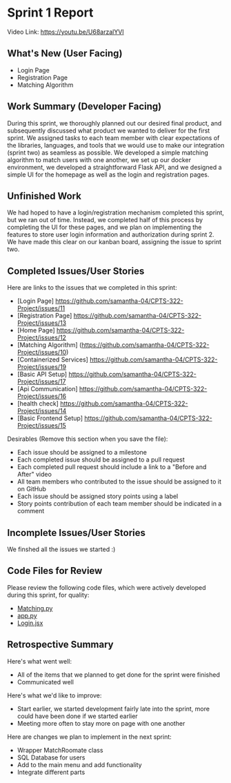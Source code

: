 # Sprint 1 Report 
Video Link: https://youtu.be/U68arzalYVI
## What's New (User Facing)
 * Login Page
 * Registration Page
 * Matching Algorithm

## Work Summary (Developer Facing)
During this sprint, we thoroughly planned out our desired final product, and subsequently discussed what product we wanted to deliver for the first sprint. We assigned tasks to each team member with clear expectations of the libraries, languages, and tools that we would use to make our integration (sprint two) as seamless as possible. We developed a simple matching algorithm to match users with one another, we set up our docker environment, we developed a straightforward Flask API, and we designed a simple UI for the homepage as well as the login and registration pages.
## Unfinished Work
We had hoped to have a login/registration mechanism completed this sprint, but we ran out of time. Instead, we completed half of this process by completing the UI for these pages, and we plan on implementing the features to store user login information and authorization during sprint 2. We have made this clear on our kanban board, assigning the issue to sprint two. 

## Completed Issues/User Stories
Here are links to the issues that we completed in this sprint:

 * [Login Page] https://github.com/samantha-04/CPTS-322-Project/issues/11
 * [Registration Page] https://github.com/samantha-04/CPTS-322-Project/issues/13
 * [Home Page] https://github.com/samantha-04/CPTS-322-Project/issues/12
 * [Matching Algorithm] (https://github.com/samantha-04/CPTS-322-Project/issues/10)
 * [Containerized Services] https://github.com/samantha-04/CPTS-322-Project/issues/19
 * [Basic API Setup] https://github.com/samantha-04/CPTS-322-Project/issues/17
 * [Api Communication] https://github.com/samantha-04/CPTS-322-Project/issues/16
 * [health check] https://github.com/samantha-04/CPTS-322-Project/issues/14
 * [Basic Frontend Setup] https://github.com/samantha-04/CPTS-322-Project/issues/15

 Desirables (Remove this section when you save the file):
  * Each issue should be assigned to a milestone
  * Each completed issue should be assigned to a pull request
  * Each completed pull request should include a link to a "Before and After" video
  * All team members who contributed to the issue should be assigned to it on GitHub
  * Each issue should be assigned story points using a label
  * Story points contribution of each team member should be indicated in a comment
 
 ## Incomplete Issues/User Stories
 We finshed all the issues we started :)

## Code Files for Review
Please review the following code files, which were actively developed during this sprint, for quality:
 * [Matching.py](https://github.com/samantha-04/CPTS-322-Project/blob/main/code/backend/Matching.py)
 * [app.py](https://github.com/samantha-04/CPTS-322-Project/blob/main/code/backend/api/app.py)
 * [Login.jsx](https://github.com/samantha-04/CPTS-322-Project/blob/main/code/frontend/src/Login.jsx)
 
## Retrospective Summary
Here's what went well:
  * All of the items that we planned to get done for the sprint were finished
  * Communicated well
 
Here's what we'd like to improve:
   * Start earlier, we started development fairly late into the sprint, more could have been done if we started earlier
   * Meeting more often to stay more on page with one another
  
Here are changes we plan to implement in the next sprint:
   * Wrapper MatchRoomate class
   * SQL Database for users
   * Add to the main menu and add functionality
   * Integrate different parts

